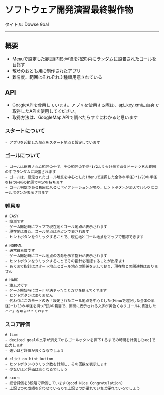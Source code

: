 # ソフトウェア開発演習最終製作物


タイトル: Dowse Goal

---


## 概要

- Menuで設定した範囲(円形:半径を指定)内にランダムに設置されたゴールを目指す
- 散歩のおとも用に制作されたアプリ
- 難易度、範囲はそれぞれ３種類用意されている

## API

- GoogleAPIを使用しています。アプリを使用する際は、api_key.xmlに自身で取得したAPIを使用してください。
- 取得方法は、GoogleMap APIで調べたらすぐにわかると思います 

### スタートについて

```
- アプリを起動した地点をスタート地点と設定しています
```

### ゴールについて

```
- ゴールは選択された範囲の中で、その範囲の半径*1/2よりも外側であるドーナツ状の範囲の中でランダムに設置されます
- ゴールは、設定されたゴール地点を中心とした(Menuで選択した全体の半径)*1/20の半径を持つ円形の範囲で判定を持ちます
- ゴール判定のある範囲に入るとバイブレーションが鳴り、ヒントボタンが消えて代わりにゴールボタンが表示されます
```

### 難易度

```
# EASY
- 簡単です
- ゲーム開始時にマップで現在地とゴール地点が表示されます
- 現在地は青丸、ゴール地点は赤ピンで表されます
- ヒントボタンをクリックすることで、現在地とゴール地点をマップで確認できます

# NORMAL
- 通常難易度です
- ゲーム開始時にゴール地点の方向を示す指針が表示されます
- ヒントボタンをクリックすることでその指針を確認することが出来ます
- あくまで指針はスタート地点とゴール地点の関係を示しており、現在地との関連性はありません

# HARD
- 激ムズです
- ゲーム開始時にゴールが決まったことだけを教えてくれます
- ヒントボタンはありません
- 代わりにこのモードのみ「設定されたゴール地点を中心とした(Menuで選択した全体の半径)*1/10の半径を持つ円形の範囲で、画面に表示される文字が黄色くなりゴールに接近したこと」を知らせてくれます

```

### スコア評価

```
# time
- decided goalの文字が消えてからゴールボタンを押下するまでの時間を計測し[sec]で出力します
- 速いほど評価が良くなるでしょう

# click on hint button
- ヒントボタンのクリック数を計測し、その回数を表示します
- 少ないほど評価は高くなるでしょう

# score
- 総合評価を3段階で評価しています(good Nice Congratulation)
- 上記２つの成績を合わせているので上記２つが優れていれば優れているでしょう
```
